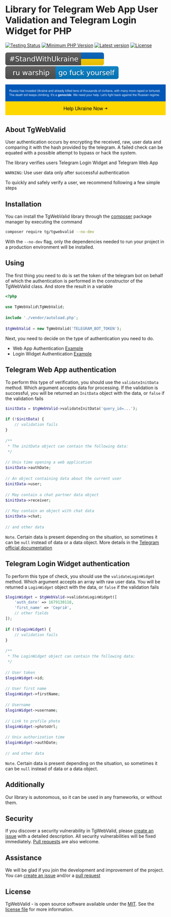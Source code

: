# Library for Telegram Web App User Validation and Telegram Login Widget for PHP
[![Testing Status](https://github.com/CrazyTapok-bit/tgWebValid/workflows/PHP%20CI/badge.svg)](https://github.com/CrazyTapok-bit/tgWebValid/actions)
[![Minimum PHP Version](https://img.shields.io/packagist/dependency-v/tg/tgwebvalid/php)](https://packagist.org/packages/tg/tgwebvalid)
[![Latest version](https://img.shields.io/packagist/v/tg/tgWebValid)](https://packagist.org/packages/tg/tgwebvalid)
[![License](https://img.shields.io/packagist/l/tg/tgwebvalid)](https://packagist.org/packages/tg/tgwebvalid)

[![StandWithUkraine](./badges/StandWithUkraine.svg)](https://stand-with-ukraine.pp.ua)
[![StandWithUkraine](./badges/RussianWarship.svg)](https://stand-with-ukraine.pp.ua)

[![StandWithUkraine](./StandWithUkraine.svg)](https://stand-with-ukraine.pp.ua)

## About TgWebValid
User authentication occurs by encrypting the received, raw, user data and comparing it with the hash provided by the telegram. A failed check can be equated with a possible attempt to bypass or hack the system.

The library verifies users Telegram Login Widget and Telegram Web App

`WARNING`: Use user data only after successful authentication

To quickly and safely verify a user, we recommend following a few simple steps

## Installation
You can install the TgWebValid library through the [composer](https://getcomposer.org/) package manager by executing the command 
```bash
composer require tg/tgwebvalid --no-dev
```
With the `--no-dev` flag, only the dependencies needed to run your project in a production environment will be installed.

## Using
The first thing you need to do is set the token of the telegram bot on behalf of which the authentication is performed in the constructor of the TgWebValid class. And store the result in a variable

```php
<?php

use TgWebValid\TgWebValid;

include './vendor/autoload.php';

$tgWebValid = new TgWebValid('TELEGRAM_BOT_TOKEN');
```

Next, you need to decide on the type of authentication you need to do.
* Web App Authentication [Example](#telegram-web-app-authentication)
* Login Widget Authentication [Example](#telegram-login-widget-authentication)

## Telegram Web App authentication
To perform this type of verification, you should use the `validateInitData` method. Which argument accepts data for processing. If the validation is successful, you will be returned an `InitData` object with the data, or `false` if the validation fails

```php
$initData = $tgWebValid->validateInitData('query_id=...');

if (!$initData) {
    // validation fails
}

/**
 * The initData object can contain the following data:
 */

// Unix time opening a web application
$initData->authDate;

// An object containing data about the current user
$initData->user;

// May contain a chat partner data object
$initData->receiver;

// May contain an object with chat data
$initData->chat;

// and other data
```
`Note`. Certain data is present depending on the situation, so sometimes it can be `null` instead of data or a data object. More details in the [Telegram official documentation](https://core.telegram.org/bots/webapps#webappinitdata)

## Telegram Login Widget authentication
To perform this type of check, you should use the `validateLoginWidget` method. Which argument accepts an array with raw user data. You will be returned a `LoginWidget` object with the data, or `false` if the validation fails
```php
$loginWidget = $tgWebValid->validateLoginWidget([
    'auth_date' => 1679130118,
    'first_name' => 'Сергій',
    // other fields
]);

if (!$loginWidget) {
    // validation fails
}

/**
 * The LoginWidget object can contain the following data:
 */

// User token
$loginWidget->id;

// User first name
$loginWidget->firstName;

// Username
$loginWidget->username;

// Link to profile photo
$loginWidget->photoUrl;

// Unix authorization time
$loginWidget->authDate;

// and other data

```
`Note`. Certain data is present depending on the situation, so sometimes it can be `null` instead of data or a data object.

## Additionally
Our library is autonomous, so it can be used in any frameworks, or without them.

## Security
If you discover a security vulnerability in TgWebValid, please [create an issue](https://github.com/CrazyTapok-bit/tgWebValid/issues) with a detailed description. All security vulnerabilities will be fixed immediately. [Pull requests](https://github.com/CrazyTapok-bit/tgWebValid/fork) are also welcome.

## Assistance
We will be glad if you join the development and improvement of the project. You can [create an issue](https://github.com/CrazyTapok-bit/tgWebValid/issues) and/or a [pull request](https://github.com/CrazyTapok-bit/tgWebValid/fork)

## License
TgWebValid - is open source software available under the [MIT](LICENSE). See the [license file](LICENSE) for more information.
